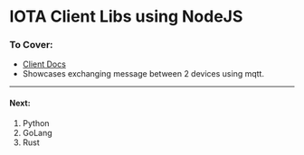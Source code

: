 # IOTA Client Libs using NodeJS

### To Cover:

- [Client Docs](https://client-lib.docs.iota.org/docs/libraries/nodejs/examples)
- Showcases exchanging message between 2 devices using mqtt.

---

#### Next:
1. Python
2. GoLang
3. Rust

